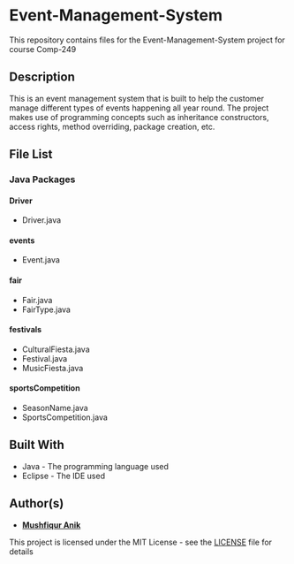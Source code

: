 # Event-Management-System
This repository contains files for the Event-Management-System project for course Comp-249

## Description 
This is an event management system that is built to help the customer manage different types of events happening all year round. The project makes use of programming concepts such as inheritance constructors, access rights, method overriding, package creation, etc. 

## File List

### Java Packages

#### Driver
* Driver.java

#### events
* Event.java

#### fair 
* Fair.java
* FairType.java 

#### festivals 
* CulturalFiesta.java
* Festival.java
* MusicFiesta.java

#### sportsCompetition
* SeasonName.java
* SportsCompetition.java

## Built With 
* Java - The programming language used
* Eclipse - The IDE used

## Author(s)

* [**Mushfiqur Anik**](https://github.com/mushfiqur-anik)

This project is licensed under the MIT License - see the [LICENSE](LICENSE) file for details

